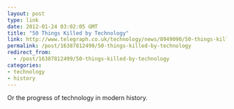 ```yaml
---
layout: post
type: link
date: 2012-01-24 03:02:05 GMT
title: "50 Things Killed by Technology"
link: http://www.telegraph.co.uk/technology/news/8949090/50-things-killed-by-technology.html
permalink: /post/16387812499/50-things-killed-by-technology
redirect_from: 
  - /post/16387812499/50-things-killed-by-technology
categories:
- technology
- history
---
```

<p>Or the progress of technology in modern history.</p>